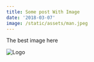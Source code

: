 ```yaml
---
title: Some post With Image
date: '2018-03-07'
image: /static/assets/man.jpeg
---
```


The best image here

![Logo](/assets/profile.png)
